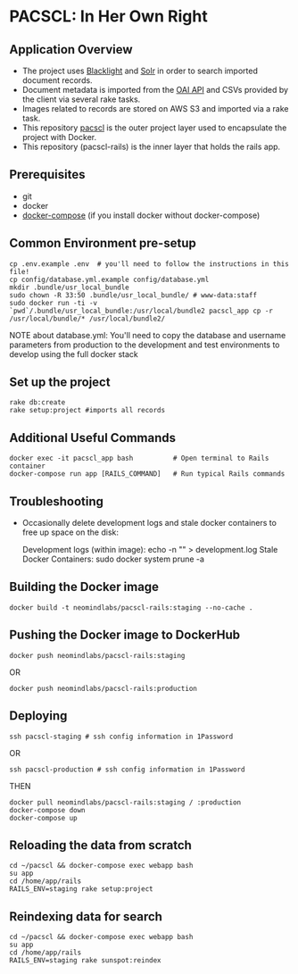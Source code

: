 # PACSCL: In Her Own Right

## Application Overview
* The project uses [Blacklight](https://github.com/projectblacklight/blacklight) and [Solr](https://lucene.apache.org/solr/) in order to search imported document records.  
* Document metadata is imported from the [OAI API](https://www.openarchives.org/) and CSVs provided by the client via several rake tasks.
* Images related to records are stored on AWS S3 and imported via a rake task.
* This repository [pacscl](https://github.com/NeomindLabs/pacscl) is the outer project layer used to encapsulate the project with Docker.
* This repository (pacscl-rails) is the inner layer that holds the rails app.

## Prerequisites

- git
- docker
- [docker-compose](https://docs.docker.com/compose/) (if you install docker without docker-compose)

## Common Environment pre-setup

    cp .env.example .env  # you'll need to follow the instructions in this file!
    cp config/database.yml.example config/database.yml
    mkdir .bundle/usr_local_bundle
    sudo chown -R 33:50 .bundle/usr_local_bundle/ # www-data:staff
    sudo docker run -ti -v `pwd`/.bundle/usr_local_bundle:/usr/local/bundle2 pacscl_app cp -r /usr/local/bundle/* /usr/local/bundle2/

NOTE about database.yml: You'll need to copy the database and username parameters from production to the development and test environments to develop using the full docker stack

## Set up the project

    rake db:create
    rake setup:project #imports all records

## Additional Useful Commands

    docker exec -it pacscl_app bash          # Open terminal to Rails container
    docker-compose run app [RAILS_COMMAND]   # Run typical Rails commands


## Troubleshooting

- Occasionally delete development logs and stale docker containers to free up space on the disk:

    Development logs (within image): echo -n "" > development.log
    Stale Docker Containers:  sudo docker system prune -a

## Building the Docker image

    docker build -t neomindlabs/pacscl-rails:staging --no-cache .

## Pushing the Docker image to DockerHub

    docker push neomindlabs/pacscl-rails:staging
OR

    docker push neomindlabs/pacscl-rails:production

## Deploying

    ssh pacscl-staging # ssh config information in 1Password
OR

    ssh pacscl-production # ssh config information in 1Password
THEN

    docker pull neomindlabs/pacscl-rails:staging / :production
    docker-compose down
    docker-compose up

## Reloading the data from scratch

    cd ~/pacscl && docker-compose exec webapp bash
    su app
    cd /home/app/rails
    RAILS_ENV=staging rake setup:project
    
## Reindexing data for search

    cd ~/pacscl && docker-compose exec webapp bash
    su app
    cd /home/app/rails
    RAILS_ENV=staging rake sunspot:reindex

